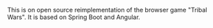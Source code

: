This is on open source reimplementation of the browser game "Tribal Wars".
It is based on Spring Boot and Angular.